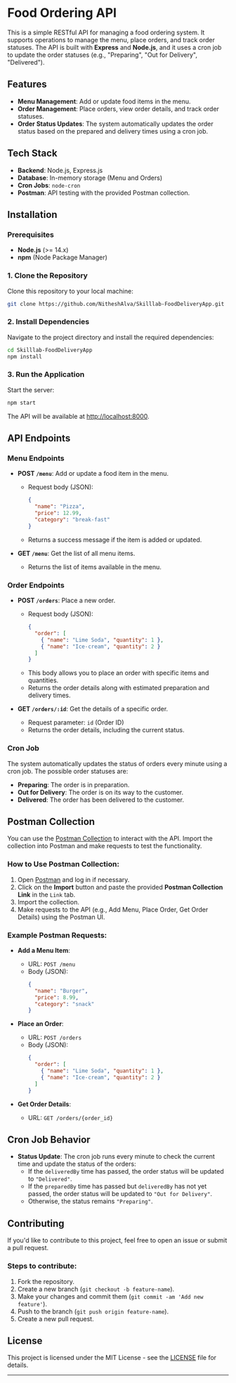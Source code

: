 # Food Ordering API

This is a simple RESTful API for managing a food ordering system. It supports operations to manage the menu, place orders, and track order statuses. The API is built with **Express** and **Node.js**, and it uses a cron job to update the order statuses (e.g., "Preparing", "Out for Delivery", "Delivered").

## Features

- **Menu Management**: Add or update food items in the menu.
- **Order Management**: Place orders, view order details, and track order statuses.
- **Order Status Updates**: The system automatically updates the order status based on the prepared and delivery times using a cron job.

## Tech Stack

- **Backend**: Node.js, Express.js
- **Database**: In-memory storage (Menu and Orders)
- **Cron Jobs**: `node-cron`
- **Postman**: API testing with the provided Postman collection.

## Installation

### Prerequisites

- **Node.js** (>= 14.x)
- **npm** (Node Package Manager)

### 1. Clone the Repository

Clone this repository to your local machine:

```bash
git clone https://github.com/NitheshAlva/Skilllab-FoodDeliveryApp.git
```

### 2. Install Dependencies

Navigate to the project directory and install the required dependencies:

```bash
cd Skilllab-FoodDeliveryApp
npm install
```

### 3. Run the Application

Start the server:

```bash
npm start
```

The API will be available at [http://localhost:8000](http://localhost:8000).

## API Endpoints

### Menu Endpoints

- **POST `/menu`**: Add or update a food item in the menu.
  - Request body (JSON):
    ```json
    {
      "name": "Pizza",
      "price": 12.99,
      "category": "break-fast"
    }
    ```
  - Returns a success message if the item is added or updated.

- **GET `/menu`**: Get the list of all menu items.
  - Returns the list of items available in the menu.

### Order Endpoints

- **POST `/orders`**: Place a new order.
  - Request body (JSON):
    ```json
    {
      "order": [
        { "name": "Lime Soda", "quantity": 1 },
        { "name": "Ice-cream", "quantity": 2 }
      ]
    }
    ```
  - This body allows you to place an order with specific items and quantities.
  - Returns the order details along with estimated preparation and delivery times.

- **GET `/orders/:id`**: Get the details of a specific order.
  - Request parameter: `id` (Order ID)
  - Returns the order details, including the current status.

### Cron Job

The system automatically updates the status of orders every minute using a cron job. The possible order statuses are:

- **Preparing**: The order is in preparation.
- **Out for Delivery**: The order is on its way to the customer.
- **Delivered**: The order has been delivered to the customer.

## Postman Collection

You can use the [Postman Collection](https://www.postman.com/nitheshalva/workspace/public/collection/36576434-a603dfeb-94ab-4443-b4a0-9ea5e047d741?action=share&creator=36576434) to interact with the API. Import the collection into Postman and make requests to test the functionality.

### How to Use Postman Collection:

1. Open [Postman](https://www.postman.com/) and log in if necessary.
2. Click on the **Import** button and paste the provided **Postman Collection Link** in the `Link` tab.
3. Import the collection.
4. Make requests to the API (e.g., Add Menu, Place Order, Get Order Details) using the Postman UI.

### Example Postman Requests:

- **Add a Menu Item**:
  - URL: `POST /menu`
  - Body (JSON):
    ```json
    {
      "name": "Burger",
      "price": 8.99,
      "category": "snack"
    }
    ```

- **Place an Order**:
  - URL: `POST /orders`
  - Body (JSON):
    ```json
    {
      "order": [
        { "name": "Lime Soda", "quantity": 1 },
        { "name": "Ice-cream", "quantity": 2 }
      ]
    }
    ```

- **Get Order Details**:
  - URL: `GET /orders/{order_id}`

## Cron Job Behavior

- **Status Update**: The cron job runs every minute to check the current time and update the status of the orders:
  - If the `deliveredBy` time has passed, the order status will be updated to `"Delivered"`.
  - If the `preparedBy` time has passed but `deliveredBy` has not yet passed, the order status will be updated to `"Out for Delivery"`.
  - Otherwise, the status remains `"Preparing"`.

## Contributing

If you'd like to contribute to this project, feel free to open an issue or submit a pull request.

### Steps to contribute:

1. Fork the repository.
2. Create a new branch (`git checkout -b feature-name`).
3. Make your changes and commit them (`git commit -am 'Add new feature'`).
4. Push to the branch (`git push origin feature-name`).
5. Create a new pull request.

## License

This project is licensed under the MIT License - see the [LICENSE](LICENSE) file for details.

---
